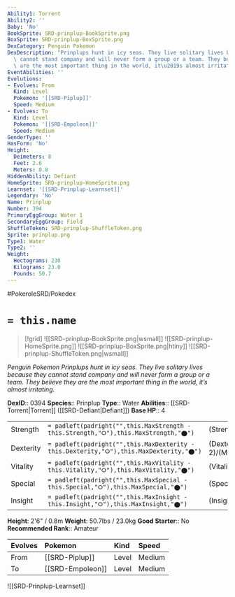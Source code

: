 ```yaml
---
Ability1: Torrent
Ability2: ''
Baby: 'No'
BookSprite: SRD-prinplup-BookSprite.png
BoxSprite: SRD-prinplup-BoxSprite.png
DexCategory: Penguin Pokemon
DexDescription: "Prinplups hunt in icy seas. They live solitary lives because they\
  \ cannot stand company and will never form a group or a team. They believe they\
  \ are the most important thing in the world, it\u2019s almost irritating."
EventAbilities: ''
Evolutions:
- Evolves: From
  Kind: Level
  Pokemon: '[[SRD-Piplup]]'
  Speed: Medium
- Evolves: To
  Kind: Level
  Pokemon: '[[SRD-Empoleon]]'
  Speed: Medium
GenderType: ''
HasForm: 'No'
Height:
  Deimeters: 8
  Feet: 2.6
  Meters: 0.8
HiddenAbility: Defiant
HomeSprite: SRD-prinplup-HomeSprite.png
Learnset: '[[SRD-Prinplup-Learnset]]'
Legendary: 'No'
Name: Prinplup
Number: 394
PrimaryEggGroup: Water 1
SecondaryEggGroup: Field
ShuffleToken: SRD-prinplup-ShuffleToken.png
Sprite: prinplup.png
Type1: Water
Type2: ''
Weight:
  Hectograms: 230
  Kilograms: 23.0
  Pounds: 50.7
---
```


#PokeroleSRD/Pokedex

# `= this.name`

> [!grid]
> ![[SRD-prinplup-BookSprite.png|wsmall]]
> ![[SRD-prinplup-HomeSprite.png]]
> ![[SRD-prinplup-BoxSprite.png|htiny]]
> ![[SRD-prinplup-ShuffleToken.png|wsmall]]


*Penguin Pokemon*
*Prinplups hunt in icy seas. They live solitary lives because they cannot stand company and will never form a group or a team. They believe they are the most important thing in the world, it’s almost irritating.*

**DexID**:: 0394
**Species**:: Prinplup
**Type**:: Water
**Abilities**:: [[SRD-Torrent|Torrent]] ([[SRD-Defiant|Defiant]])
**Base HP**:: 4

|           |                                                                                        |                                          |
| --------- | -------------------------------------------------------------------------------------- | ---------------------------------------- |
| Strength  | `= padleft(padright("",this.MaxStrength - this.Strength,"⭘"),this.MaxStrength,"⬤")`    | (Strength::2)/(MaxStrength::4)   |
| Dexterity | `= padleft(padright("",this.MaxDexterity - this.Dexterity,"⭘"),this.MaxDexterity,"⬤")` | (Dexterity:: 2)/(MaxDexterity::4) |
| Vitality  | `= padleft(padright("",this.MaxVitality - this.Vitality,"⭘"),this.MaxVitality,"⬤")`    | (Vitality::2)/(MaxVitality::4)   |
| Special   | `= padleft(padright("",this.MaxSpecial - this.Special,"⭘"),this.MaxSpecial,"⬤")`       | (Special::2)/(MaxSpecial::5)     |
| Insight   | `= padleft(padright("",this.MaxInsight - this.Insight,"⭘"),this.MaxInsight,"⬤")`       | (Insight::2)/(MaxInsight::5)     |

**Height**: 2'6" / 0.8m
**Weight**: 50.7lbs / 23.0kg
**Good Starter**:: No
**Recommended Rank**:: Amateur

| Evolves   | Pokemon          | Kind   | Speed   |
|:----------|:-----------------|:-------|:--------|
| From      | [[SRD-Piplup]]   | Level  | Medium  |
| To        | [[SRD-Empoleon]] | Level  | Medium  |

![[SRD-Prinplup-Learnset]]